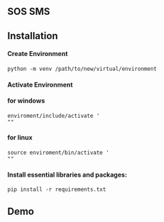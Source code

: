 
## SOS SMS
## Installation
#### Create Environment 
    python -m venv /path/to/new/virtual/environment
#### Activate Environment
#### for windows
    enviroment/include/activate '     
    ""
#### for linux
    source enviroment/bin/activate '     
    ""    
#### Install essential libraries and packages:
    pip install -r requirements.txt
## Demo 
    